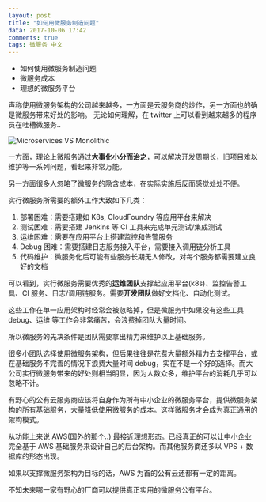 ```yaml
---
layout: post
title: "如何用微服务制造问题"
data: 2017-10-06 17:42
comments: true
tags: 微服务 中文
---
```


* 如何使用微服务制造问题
* 微服务成本
* 理想的微服务平台

声称使用微服务架构的公司越来越多，一方面是云服务商的炒作，另一方面也的确是微服务带来好处的影响。
无论如何理解，在 twitter 上可以看到越来越多的程序员在吐槽微服务..

![Microservices VS Monolithic](/images/posts/microservices_problems/1.jpg)

一方面，理论上微服务通过**大事化小分而治之**，可以解决开发周期长，旧项目难以维护等一系列问题，看起来非常万能。

另一方面很多人忽略了微服务的隐含成本，在实际实施后反而感觉处处不便。

实行微服务所需要的额外工作大致如下几类：
1. 部署困难：需要搭建如 K8s, CloudFoundry 等应用平台来解决
2. 测试困难：需要搭建 Jenkins 等 CI 工具来完成单元测试/集成测试
3. 运维困难：需要在应用平台上搭建监控和告警服务
4. Debug 困难：需要搭建日志服务接入平台，需要接入调用链分析工具
5. 代码维护：微服务化后可能有些服务长期无人修改，对每个服务都需要建立良好的文档

可以看到，实行微服务需要优秀的**运维团队**支撑起应用平台(k8s)、监控告警工具、CI 服务、日志/调用链服务。需要**开发团队**做好文档化、自动化测试。

这些工作在单一应用架构时经常会被忽略掉，但是微服务中如果没有这些工具 debug、运维 等工作会非常痛苦，会浪费掉团队大量时间。

所以微服务的先决条件是团队需要拿出精力来维护以上基础服务。

很多小团队选择使用微服务架构，但后果往往是花费大量额外精力去支撑平台，或在基础服务不完善的情况下浪费大量时间 debug，实在不是一个好的选择。而大公司实行微服务带来的好处则相当明显，因为人数众多，维护平台的消耗几乎可以忽略不计。

有野心的公有云服务商应该将自身作为所有中小企业的微服务平台，提供微服务架构的所有基础服务，大量降低使用微服务的成本。这样微服务才会成为真正通用的架构模式。

从功能上来说 AWS(国外的那个..) 最接近理想形态。已经真正的可以让中小企业完全基于 AWS 基础服务来设计自己的后台架构。而其他服务商还多以 VPS + 数据库的形态出现。

如果以支撑微服务架构为目标的话，AWS 为首的公有云还都有一定的距离。

不知未来哪一家有野心的厂商可以提供真正实用的微服务公有平台。
